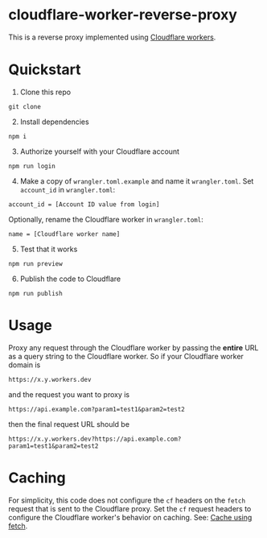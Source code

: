 # cloudflare-worker-reverse-proxy

This is a reverse proxy implemented using [Cloudflare workers](https://workers.cloudflare.com/).

# Quickstart

1. Clone this repo
```
git clone 
```

2. Install dependencies
```
npm i
```

3. Authorize yourself with your Cloudflare account
```
npm run login
```

4. Make a copy of `wrangler.toml.example` and name it `wrangler.toml`. Set `account_id` in `wrangler.toml`:
```
account_id = [Account ID value from login]
```
Optionally, rename the Cloudflare worker in `wrangler.toml`:
```
name = [Cloudflare worker name]
```

5. Test that it works
```
npm run preview
```

6. Publish the code to Cloudflare
```
npm run publish
```

# Usage

Proxy any request through the Cloudflare worker by passing the **entire** URL as a query string to the Cloudflare worker. So if your Cloudflare worker domain is 
```
https://x.y.workers.dev
```
and the request you want to proxy is
```
https://api.example.com?param1=test1&param2=test2
```
then the final request URL should be
```
https://x.y.workers.dev?https://api.example.com?param1=test1&param2=test2
```

# Caching

For simplicity, this code does not configure the `cf` headers on the `fetch` request that is sent to the Cloudflare proxy. Set the `cf` request headers to configure the Cloudflare worker's behavior on caching. See: [Cache using fetch](https://developers.cloudflare.com/workers/examples/cache-using-fetch). 
